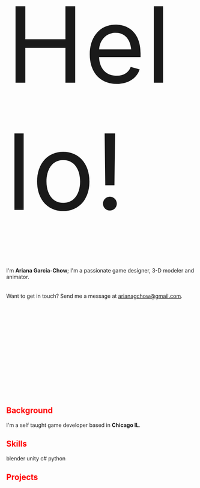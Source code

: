 \
\
\
\
\
\
\
<span style="font-size:20em">Hello!</span>
\
\
\
\
\
\
I'm **Ariana Garcia-Chow**; I'm a passionate game designer, 3-D modeler and animator.
\
\
\
Want to get in touch? Send me a  message at <span style="color:red"><u>arianagchow@gmail.com</u></span>.
\
\
\
\
\
\
\
\
\
\
\
\
\
\
\
<br/>
## <span style="color:red">Background</span>

I'm a self taught game developer based in **Chicago IL**.

## <span style="color:red">Skills</span>
blender
unity
c#
python

## <span style="color:red">Projects</span>



